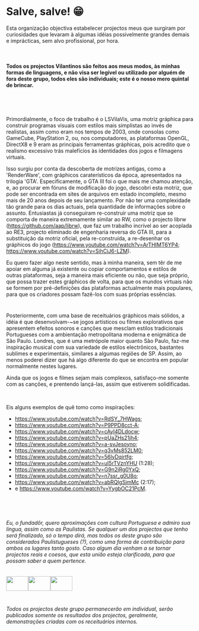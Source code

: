 # Salve, salve! 😁

Esta organização objectiva estabelecer projectos meus que surgiram por curiosidades que levaram à algumas idéias possivelmente grandes demais e imprácticas, sem alvo profissional, por hora.

&nbsp;

#### Todos os projectos Vilantinos são feitos aos meus modos, às minhas formas de linguagens, e não visa ser legível ou utilizado por alguém de fora deste grupo, todos eles são individuais; este é o nosso mero quintal de brincar. 

&nbsp;

#

Primordialmente, o foco de trabalho é o LSVilaVis, uma motriz gráphica para construir programas visuais com estilos mais simplistas ao invés de realistas, assim como eram nos tempos de 2003, onde consolas como GameCube, PlayStation 2, ou, nos computadores, as plataformas OpenGL, DirectX8 e 9 eram as principais ferramentas gráphicas, pois acredito que o realismo excessivo trás malefícios às identidades dos jogos e filmagens virtuais. 

Isso surgiu por conta da descoberta de motrizes antigas, como a 'RenderWare', com gráphicos caraterísticos da época, apresentados na trilogia 'GTA'. Especificamente, o GTA III foi o que mais me chamou atenção, e, ao procurar em fóruns de modificação do jogo, descobri esta motriz, que pode ser encontrada em sites de arquivos em estado incompleto, mesmo mais de 20 anos depois de seu lançamento. Por não ter uma complexidade tão grande para os dias actuais, pela quantidade de informações sobre o assunto. Entusiastas já conseguiram re-construir uma motriz que se comporta de maneira extremamente similar ao RW, como o projecto librw (https://github.com/aap/librw), que faz um trabalho incrível ao ser acoplada ao RE3, projecto eliminado de engenharia reversa do GTA III, para a substituição da motriz oficial, pela re-construída, a re-desenhar os gráphicos do jogo (https://www.youtube.com/watch?v=ArTHIMT6YP4; https://www.youtube.com/watch?v=SihCiJ6-LZM). 

Eu quero fazer algo neste sentido, mas à minha maneira, sem têr de me apoiar em alguma já existente ou copiar comportamentos e estilos de outras plataformas, seja a maneira mais eficiente ou não, que seja próprio, que possa trazer estes gráphicos de volta, para que os mundos virtuais não se formem por pré-definições das plataformas actualmente mais populares, para que os criadores possam fazê-los com suas próprias essências.

#

Posteriormente, com uma base de receituários gráphicos mais sólidos, a idéia é que desenvolvam-~se jogos artísticos ou filmes explorativos que apresentem efeitos sonoros e canções que mesclam estilos tradicionais Portugueses com a ambientação metropolitana moderna e enigmática de São Paulo. Londres, que é uma metrópole maior quanto São Paulo, faz-me inspiração musical com sua variedade de estilos electrônicos, bastantes sublimes e experimentais, similares a algumas regiões de SP. Assim, ao menos poderei dizer que há algo diferente do que se encontra em popular normalmente nestes lugares.

Ainda que os jogos e filmes sejam mais complexos, satisfaço-me somente com as canções, e prentendo lançá-las, assim que estiverem solidificadas. 

&nbsp;

Eis alguns exemplos de quê tomo como inspirações:

- https://www.youtube.com/watch?v=RdSY_7HWags;
- https://www.youtube.com/watch?v=P9PPD8cct-A;
- https://www.youtube.com/watch?v=cAyI4DLdocw;
- https://www.youtube.com/watch?v=pUaZHs21jh4;
- https://www.youtube.com/watch?v=a-svJesoyno;
- https://www.youtube.com/watch?v=q3vMs852LM0;
- https://www.youtube.com/watch?v=56lyDqirtfg;
- https://www.youtube.com/watch?v=uI5rTVznYHU (1:28);
- https://www.youtube.com/watch?v=G9n2jRg0YxQ;
- https://www.youtube.com/watch?v=n7ssr_g0U8o;
- https://www.youtube.com/watch?v=abRQlgSjmMc (2:17);
- e https://www.youtube.com/watch?v=YygbOC21PcM.

#

&nbsp;

###### Eu, o fundadôr, quero aproximações com cultura Portuguesa e admiro sua língua, assim como as Paulistas. Se qualquer um dos projectos que tenho será finalizado, só o tempo dirá, mas todos os deste grupo são considerados Paulistugueses (?), como uma forma de contribuição para ambos os lugares tanto gosto. Caso algum dia venham a se tornar projectos reais e coesos, que esta união esteja clarificada, para que possam saber a quem pertence. 

<img src="https://user-images.githubusercontent.com/118770355/230700235-a82df7ca-f8ee-4db3-9fa9-6d27578716c2.jpeg" width="59.25" height="39.5"/><img src="https://user-images.githubusercontent.com/118770355/230700446-049c8983-e1e9-43c1-b76c-baa006d7a1b5.png" width="59.25" height="39.5"/><img src="https://user-images.githubusercontent.com/118770355/230700518-4e0769d0-2f08-4d97-bf06-9d3e44350894.png" width="59.25" height="39.5"/>

#

###### Todos os projectos deste grupo permanecerão em individual, serão publicados somente os resultados dos projectos, geralmente, demonstrações criadas com os receituários internos.
